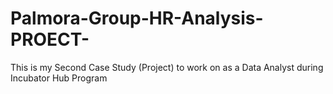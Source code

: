 # Palmora-Group-HR-Analysis-PROECT-
This is my Second Case Study (Project) to work on as a Data Analyst during Incubator Hub Program
